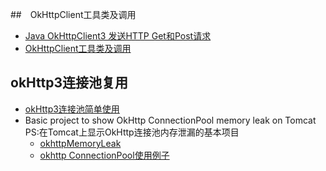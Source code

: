 ##　OkHttpClient工具类及调用

- [Java OkHttpClient3 发送HTTP Get和Post请求](https://www.jianshu.com/p/7342b7a35ffc)
- [OkHttpClient工具类及调用](https://blog.csdn.net/aa15362415/article/details/80697981)

## okHttp3连接池复用
- [okHttp3连接池简单使用](https://blog.csdn.net/strugglm/article/details/84206358)
- Basic project to show OkHttp ConnectionPool memory leak on Tomcat 
<BR>PS:在Tomcat上显示OkHttp连接池内存泄漏的基本项目
    - [okhttpMemoryLeak](https://github.com/CatPlanet/okhttpMemoryLeak)
    - [okhttp ConnectionPool使用例子](https://blog.csdn.net/jacke121/article/details/66472689)